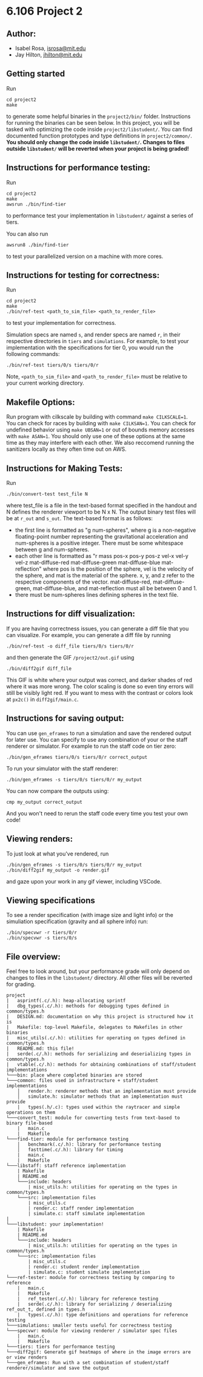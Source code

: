 
# 6.106 Project 2
## Author:
- Isabel Rosa, <isrosa@mit.edu>
- Jay Hilton, <jhilton@mit.edu>

## Getting started

Run
```
cd project2
make
````
to generate some helpful binaries in the `project2/bin/` folder. Instructions for running the binaries can be seen below. In this project, you will be tasked with optimizing the code inside `project2/libstudent/`. You can find documented function prototypes and type definitions in `project2/common/`. **You should only change the code inside `libstudent/`. Changes to files outside `libstudent/` will be reverted when your project is being graded!**

## Instructions for performance testing:

Run
```
cd project2
make
awsrun ./bin/find-tier
```
to performance test your implementation in `libstudent/` against a series of tiers. 

You can also run
```
awsrun8 ./bin/find-tier
```
to test your parallelized version on a machine with more cores.


## Instructions for testing for correctness:
Run
```
cd project2
make
./bin/ref-test <path_to_sim_file> <path_to_render_file>
```
to test your implementation for correctness.

Simulation specs are named `s`, and render specs are named `r`, in their respective directories in `tiers` and `simulations`. For example, to test your implementation with the specifications for tier 0, you would run the following commands:

```
./bin/ref-test tiers/0/s tiers/0/r
```

Note, `<path_to_sim_file>` and `<path_to_render_file>` must be relative to your current working directory.

## Makefile Options:

Run program with cilkscale by building with command `make CILKSCALE=1`. You can check for races by building with `make CILKSAN=1`. You can check for undefined behavior using `make UBSAN=1` or out of bounds memory accesses with `make ASAN=1`. You should only use one of these options at the same time as they may interfere with each other. We also reccomend running the sanitizers locally as they often time out on AWS.

## Instructions for Making Tests:

Run
```
./bin/convert-test test_file N
```
where test_file is a file in the text-based format specified in the handout and N defines the renderer viewport to be N x N.
The output binary test files will be at `r_out` and `s_out`.
The text-based format is as follows: 
- the first line is formatted as "g num-spheres", where g is a non-negative floating-point
number representing the gravitational acceleration and num-spheres is a positive integer. There must be some whitespace between g
and num-spheres.
- each other line is formatted as "r mass pos-x pos-y pos-z vel-x vel-y vel-z mat-diffuse-red
mat-diffuse-green mat-diffuse-blue mat-reflection" where pos is the position of the sphere,
vel is the velocity of the sphere, and mat is the material of the sphere. x, y, and z refer to the respective components of the vector. mat-diffuse-red, mat-diffuse-green, mat-diffuse-blue,
and mat-reflection must all be between 0 and 1.
- there must be num-spheres lines defining spheres in the text file.

##  Instructions for diff visualization:
If you are having correctness issues, you can generate a diff file that you can visualize. For example, you can generate a diff file by running 
```
./bin/ref-test -o diff_file tiers/0/s tiers/0/r
```
 and then generate the GIF `/project2/out.gif` using 
 ```
 ./bin/diff2gif diff_file
 ``` 
 This GIF is white where your output was correct, and darker shades of red where it was more wrong. The color scaling is done so even tiny errors will still be visibly light red. If you want to mess with the contrast or colors look at `px2c()` in `diff2gif/main.c`.


##  Instructions for saving output:
You can use `gen_eframes` to run a simulation and save the rendered output for later use. You can specify to use any combination of your or the staff renderer or simulator. For example to run the staff code on tier zero:
 ```
 ./bin/gen_eframes tiers/0/s tiers/0/r correct_output
 ``` 
 To run your simulator with the staff renderer:
  ```
 ./bin/gen_eframes -s tiers/0/s tiers/0/r my_output
 ``` 
 You can now compare the outputs using:
  ```
 cmp my_output correct_output
  ``` 
  And you won't need to rerun the staff code every time you test your own code!
  
## Viewing renders:
To just look at what you've rendered, run
 ```
 ./bin/gen_eframes -s tiers/0/s tiers/0/r my_output
 ./bin/diff2gif my_output -o render.gif
 ``` 
and gaze upon your work in any gif viewer, including VSCode.

## Viewing specifications
To see a render specification (with image size and light info) or the simuliation specification (gravity and all sphere info) run:
```
./bin/specvwr -r tiers/0/r
./bin/specvwr -s tiers/0/s
```

## File overview:
Feel free to look around, but your performance grade will only depend on changes to files in the `libstudent/` directory. All other files will be reverted for grading.



```
project
|   asprintf(.c/.h): heap-allocating sprintf    
|   dbg_types(.c/.h): methods for debugging types defined in common/types.h
|   DESIGN.md: documentation on why this project is structured how it is
|   Makefile: top-level Makefile, delegates to Makefiles in other binaries
|   misc_utils(.c/.h): utilities for operating on types defined in common/types.h
|   README.md: this file!
|   serde(.c/.h): methods for serializing and deserializing types in common/types.h
|   vtable(.c/.h): methods for obtaining combinations of staff/student implementations
└───bin: place where completed binaries are stored
└───common: files used in infrastructure + staff/student implementations
    │   render.h: renderer methods that an implementation must provide
    │   simulate.h: simulator methods that an implementation must provide
    |	types(.h/.c): types used within the raytracer and simple operations on them
└───convert_test: module for converting tests from text-based to binary file-based
    |	main.c
    |	Makefile
└───find-tier: module for performance testing
    │   benchmark(.c/.h): library for performance testing
    │	fasttime(.c/.h): library for timing
    |	main.c
    |	Makefile
└───libstaff: staff reference implementation
	| Makefile
	| README.md
	└───include: headers
		| misc_utils.h: utilities for operating on the types in common/types.h
	└───src: implementation files
		| misc_utils.c
		| render.c: staff render implementation
		| simulate.c: staff simulate implementation
|
└───libstudent: your implementation!
	| Makefile
	| README.md
	└───include: headers
		| misc_utils.h: utilities for operating on the types in common/types.h
	└───src: implementation files
		| misc_utils.c
		| render.c: student render implementation
		| simulate.c: student simulate implementation
└───ref-tester: module for correctness testing by comparing to reference
	|	main.c
	|	Makefile
	|	ref_tester(.c/.h): library for reference testing
	|	serde(.c/.h): library for serializing / deserializing ref_out_t, defined in types.h
	|	types(.c/.h): type definitions and operations for reference testing
└───simulations: smaller tests useful for correctness testing
└───specvwr: module for viewing renderer / simulator spec files
	| 	main.c
	|	Makefile
└───tiers: tiers for performance testing
└───diff2gif: Generate gif heatmaps of where in the image errors are or view renders
└───gen_eframes: Run with a set combination of student/staff renderer/simulator and save the output
```
